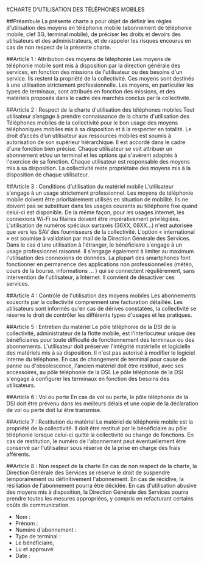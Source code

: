#CHARTE D'UTILISATION DES TÉLÉPHONES MOBILES 


##Préambule
La présente charte a pour objet de définir les règles d'utilisation des moyens en téléphonie mobile (abonnement de téléphonie mobile, clef 3G, terminal mobile), de préciser les droits et devoirs des utilisateurs et des administrateurs, et de rappeler les risques encourus en cas de non respect de la présente charte.

##Article 1 : Attribution des moyens de téléphonie
Les moyens de téléphonie mobile sont mis à disposition par la direction générale des services, en fonction des missions de l'utilisateur ou des besoins d'un service. 
Ils restent la propriété de la collectivité. Ces moyens sont destinés à une utilisation strictement professionnelle.
Les moyens, en particulier les types de terminaux, sont attribués en fonction des missions, et des matériels proposés dans le cadre des marchés conclus par la collectivité.

##Article 2 : Respect de la charte d'utilisation des téléphones mobiles 
Tout utilisateur s’engage à prendre connaissance de la charte d'utilisation des Téléphones mobiles de la collectivité pour le bon usage des moyens téléphoniques mobiles mis à sa disposition et à la respecter en totalité.
Le droit d’accès d’un utilisateur aux ressources mobiles est soumis à autorisation de son supérieur hiérarchique. Il est accordé dans le cadre d'une fonction bien précise.
Chaque utilisateur se voit attribuer un abonnement et/ou un terminal et les options qui s'avèrent adaptés à l'exercice de sa fonction. Chaque utilisateur est responsable des moyens mis à sa disposition.
La collectivité reste propriétaire des moyens mis à la disposition de chaque utilisateur.

##Article 3 : Conditions d’utilisation du matériel mobile
L'utilisateur s'engage à un usage strictement professionnel.
Les moyens de téléphonie mobile doivent être prioritairement utilisés en situation de mobilité. Ils ne doivent pas se substituer dans les usages courants au téléphone fixe quand celui-ci est disponible.
De la même façon, pour les usages internet, les connexions Wi-Fi ou filaires doivent être impérativement privilégiées.
L'utilisation de numéros spéciaux surtaxés (36XX, 08XX...) n'est autorisée que vers les SAV des fournisseurs de la collectivité.
L'option « international » est soumise à validation par mail de la Direction Générale des Services.
Dans le cas d'une utilisation à l'étranger, le bénéficiaire s'engage à un usage professionnel raisonné. Il s'engage également à limiter au maximum l'utilisation des connexions de données.
La plupart des smartphones font fonctionner en permanence des applications non professionnelles (météo, cours de la bourse, informations ... ) qui se connectent régulièrement, sans intervention de l'utilisateur, à Internet. Il convient de désactiver ces services.

##Article 4 : Contrôle de l'utilisation des moyens mobiles
Les abonnements souscrits par la collectivité comprennent une facturation détaillée.
Les utilisateurs sont informés qu'en cas de dérives constatées, la collectivité se réserve le droit de contrôler les différents types d'usages et les pratiques.

##Article 5 : Entretien du matériel
Le pôle téléphonie de la DSI de la collectivité, administrateur de la flotte mobile, est l'interlocuteur unique des bénéficiaires pour toute difficulté de fonctionnement des terminaux ou des abonnements.
L'utilisateur doit préserver l'intégrité matérielle et logicielle des matériels mis à sa disposition. Il n'est pas autorisé à modifier le logiciel interne du téléphone.
En cas de changement de terminal pour cause de panne ou d'obsolescence, l'ancien matériel doit être restitué, avec ses accessoires, au pôle téléphonie de la DSI.
Le pôle téléphonie de la DSI s'engage à configurer les terminaux en fonction des besoins des utilisateurs.

##Article 6 : Vol ou perte
En cas de vol ou perte, le pôle téléphonie de la DSI doit être prévenu dans les meilleurs délais et une copie de la déclaration de vol ou perte doit lui être transmise.

##Article 7 : Restitution du matériel
Le matériel de téléphonie mobile est la propriété de la collectivité. Il doit être restitué par le bénéficiaire au pôle téléphonie lorsque celui-ci quitte la collectivité ou change de fonctions.
En cas de restitution, le numéro de l'abonnement peut éventuellement être conservé par l'utilisateur sous réserve de la prise en charge des frais afférents.

##Article 8 : Non respect de la charte
En cas de non respect de la charte, la Direction Générale des Services se réserve le droit de suspendre temporairement ou définitivement l'abonnement.
En cas de récidive, la résiliation de l'abonnement pourra être décidée.
En cas d'utilisation abusive des moyens mis à disposition, la Direction Générale des Services pourra prendre toutes les mesures appropriées, y compris en refacturant certains coûts de communication.

 * Nom :
 * Prénom :
 * Numéro d'abonnement :
 * Type de terminal :
 * Le bénéficiaire,
 * Lu et approuvé
 * Date :
